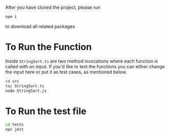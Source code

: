After you have cloned the project, please run 
```bash
npm i
```
to download all related packages

# To Run the Function
Inside `StringSort.ts` are two method invocations where each function is called with an input. If you'd like to test the functions you can either change the input here or put it as test cases, as mentioned below.
```bash
cd src
tsc StringSort.ts
node StringSort.js
```

# To Run the test file
```bash
cd tests
npx jest
```
